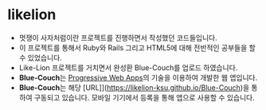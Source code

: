 likelion
===
* 멋쟁이 사자처럼이란 프로젝트를 진행하면서 작성했던 코드들입니다. 
* 이 프로젝트를 통해서 Ruby와 Rails 그리고 HTML5에 대해 전반적인 공부들을 할 수 있었습니다.
* Like-Lion 프로젝트를 거치면서 완성환 Blue-Couch를 업로드 하였습니다.
* **Blue-Couch**는 [Progressive Web Apps](https://developers.google.com/web/progressive-web-apps/)의 기술을 이용하여 개발한 웹 앱입니다.
* **Blue-Couch**는 해당 [URL]](https://likelion-ksu.github.io/Blue-Couch)을 통하여 구동되고 있습니다. 모바일 기기에서 등록을 통해 앱으로 사용할 수 있습니다.   


